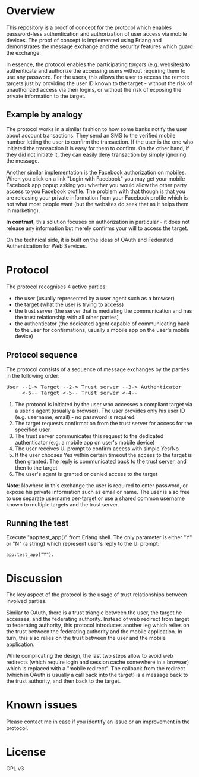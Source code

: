 Overview
========
This repository is a proof of concept for the protocol which enables password-less authentication and
authorization of user access via mobile devices. The proof of concept is implemented using Erlang and demonstrates
the message exchange and the security features which guard the exchange.

In essence, the protocol enables the participating *targets* (e.g. websites) to authenticate and authorize the accessing users
without requiring them to use any password. For the users, this allows the user to access the remote targets
just by providing the user ID known to the target - without the risk of unauthorized access via their logins,
or without the risk of exposing the private information to the target.

Example by analogy
------------------
The protocol works in a similar fashion to how some banks notify the user about account transactions. They send an SMS
to the verified mobile number letting the user to confirm the transaction. If the user is the one who initiated
the transaction it is easy for them to confirm. On the other hand, if they did not initiate it, they can easily deny
transaction by simply ignoring the message.

Another similar implementation is the Facebook authorization on mobiles. When you click on a link "Login with Facebook"
you may get your mobile Facebook app popup asking you whether you would allow the other party access to you Facebook
profile. The problem with that though is that you are releasing your private information from your Facebook profile
which is not what most people want (but the websites do seek that as it helps them in marketing).

**In contrast**, this solution focuses on authorization in particular - it does not release any information but merely
 confirms your will to access the target.

On the technical side, it is built on the ideas of OAuth and Federated Authentication for Web Services.

Protocol
========
The protocol recognises 4 active parties:
- the user (usually represented by a user agent such as a browser)
- the target (what the user is trying to access)
- the trust server (the server that is mediating the communication and has the trust relationship with all other parties)
- the authenticator (the dedicated agent capable of communicating back to the user for confirmations, usually a mobile app on the user's mobile device)

Protocol sequence
-----------------
The protocol consists of a sequence of message exchanges by the parties in the following order:
<pre>User --1-> Target --2-> Trust server --3-> Authenticator
     &lt;-6-- Target &lt;-5-- Trust server &lt;-4--
</pre>
1. The protocol is initiated by the user who accesses a compliant target via a user's agent (usually a browser).
   The user provides only his user ID (e.g. username, email) - no password is required.
2. The target requests confirmation from the trust server for access for the specified user.
3. The trust server communicates this request to the dedicated authenticator (e.g. a mobile app on user's mobile device)
4. The user receives UI prompt to confirm access with simple Yes/No
5. If the user chooses Yes within certain timeout the access to the target is then granted.
   The reply is communicated back to the trust server, and then to the target
6. The user's agent is granted or denied access to the target

**Note**: Nowhere in this exchange the user is required to enter password, or expose his private information such as email or name.
The user is also free to use separate username per-target or use a shared common username known to multiple targets and the trust server.

Running the test
----------------
Execute "app:test_app()" from Erlang shell. The only parameter is either "Y" or "N" (a string) which represent user's reply to the UI prompt:

    app:test_app("Y").

Discussion
==========
The key aspect of the protocol is the usage of trust relationships between involved parties.

Similar to OAuth, there is a trust triangle between the user, the target he accesses, and the federating authority.
Instead of web redirect from target to federating authority, this protocol introduces another leg which relies on the trust between the federating authority
and the mobile application. In turn, this also relies on the trust between the user and the mobile application.

While complicating the design, the last two steps allow to avoid web redirects (which require login and session cache somewhere in a browser)
which is replaced with a "mobile redirect". The callback from the redirect (which in OAuth is usually a call back into the target) is a message
back to the trust authority, and then back to the target.

Known issues
============
Please contact me in case if you identify an issue or an improvement in the protocol.

License
=======
GPL v3
